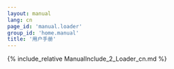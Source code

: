```yaml
---
layout: manual
lang: cn
page_id: 'manual.loader'
group_id: 'home.manual'
title: '用户手册'
---
```

{% include_relative ManualInclude_2_Loader_cn.md %}